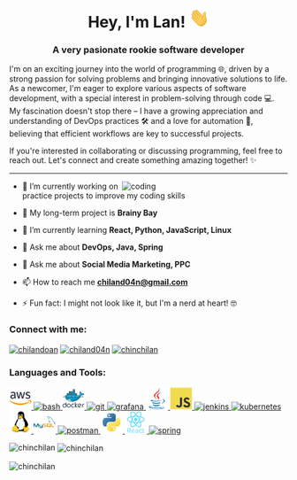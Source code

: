 <h1 align="center">Hey, I'm Lan! <img src="https://raw.githubusercontent.com/ABSphreak/ABSphreak/master/gifs/Hi.gif" width="36" height="36"></img></h1>
<h3 align="center">A very pasionate rookie software developer</h3>

I'm on an exciting journey into the world of programming 🌐, driven by a strong passion for solving problems and bringing innovative solutions to life. As a newcomer, I'm eager to explore various aspects of software development, with a special interest in problem-solving through code 💻. My fascination doesn't stop there – I have a growing appreciation and understanding of DevOps practices 🛠️ and a love for automation 🤖, believing that efficient workflows are key to successful projects.

If you're interested in collaborating or discussing programming, feel free to reach out. Let's connect and create something amazing together! ✨
***
<img align="right" alt="coding" width="300" src="[https://media2.giphy.com/media/v1.Y2lkPTc5MGI3NjExYXBuengxMTh2Zjk2aTJiNmp1djB2ODZwcTE5enRyNnRodDcwZXFtNCZlcD12MV9pbnRlcm5hbF9naWZfYnlfaWQmY3Q9Zw/8dPbkqUb2p5XTvIXLx/giphy.gif](https://media4.giphy.com/media/v1.Y2lkPTc5MGI3NjExanpmajc3bHg5MmpueWpueHF1ZWVhZWJ1MGVrOXk2aGoxNzkxZzBzeiZlcD12MV9pbnRlcm5hbF9naWZfYnlfaWQmY3Q9Zw/QDjpIL6oNCVZ4qzGs7/giphy.gif)">



- 🔭 I’m currently working on practice projects to improve my coding skills

- 🤝 My long-term project is **Brainy Bay**

- 🌱 I’m currently learning **React, Python, JavaScript, Linux**

- 💬 Ask me about **DevOps, Java, Spring**

- 💬 Ask me about **Social Media Marketing, PPC**
  
- 📫 How to reach me **chiland04n@gmail.com**
  
- ⚡ Fun fact: I might not look like it, but I'm a nerd at heart! 🤓

<h3 align="left">Connect with me:</h3>
<p align="left">
<a href="https://linkedin.com/in/chilandoan" target="blank"><img align="center" src="https://raw.githubusercontent.com/rahuldkjain/github-profile-readme-generator/master/src/images/icons/Social/linked-in-alt.svg" alt="chilandoan" height="30" width="40" /></a>
<a href="https://www.hackerrank.com/chiland04n" target="blank"><img align="center" src="https://raw.githubusercontent.com/rahuldkjain/github-profile-readme-generator/master/src/images/icons/Social/hackerrank.svg" alt="chiland04n" height="30" width="40" /></a>
<a href="https://www.leetcode.com/chinchilan" target="blank"><img align="center" src="https://raw.githubusercontent.com/rahuldkjain/github-profile-readme-generator/master/src/images/icons/Social/leet-code.svg" alt="chinchilan" height="30" width="40" /></a>
</p>

<h3 align="left">Languages and Tools:</h3>
<p align="left"> <a href="https://aws.amazon.com" target="_blank" rel="noreferrer"> <img src="https://raw.githubusercontent.com/devicons/devicon/master/icons/amazonwebservices/amazonwebservices-original-wordmark.svg" alt="aws" width="40" height="40"/> </a> <a href="https://www.gnu.org/software/bash/" target="_blank" rel="noreferrer"> <img src="https://www.vectorlogo.zone/logos/gnu_bash/gnu_bash-icon.svg" alt="bash" width="40" height="40"/> </a> <a href="https://www.docker.com/" target="_blank" rel="noreferrer"> <img src="https://raw.githubusercontent.com/devicons/devicon/master/icons/docker/docker-original-wordmark.svg" alt="docker" width="40" height="40"/> </a> <a href="https://git-scm.com/" target="_blank" rel="noreferrer"> <img src="https://www.vectorlogo.zone/logos/git-scm/git-scm-icon.svg" alt="git" width="40" height="40"/> </a> <a href="https://grafana.com" target="_blank" rel="noreferrer"> <img src="https://www.vectorlogo.zone/logos/grafana/grafana-icon.svg" alt="grafana" width="40" height="40"/> </a> <a href="https://www.java.com" target="_blank" rel="noreferrer"> <img src="https://raw.githubusercontent.com/devicons/devicon/master/icons/java/java-original.svg" alt="java" width="40" height="40"/> </a> <a href="https://developer.mozilla.org/en-US/docs/Web/JavaScript" target="_blank" rel="noreferrer"> <img src="https://raw.githubusercontent.com/devicons/devicon/master/icons/javascript/javascript-original.svg" alt="javascript" width="40" height="40"/> </a> <a href="https://www.jenkins.io" target="_blank" rel="noreferrer"> <img src="https://www.vectorlogo.zone/logos/jenkins/jenkins-icon.svg" alt="jenkins" width="40" height="40"/> </a> <a href="https://kubernetes.io" target="_blank" rel="noreferrer"> <img src="https://www.vectorlogo.zone/logos/kubernetes/kubernetes-icon.svg" alt="kubernetes" width="40" height="40"/> </a> <a href="https://www.linux.org/" target="_blank" rel="noreferrer"> <img src="https://raw.githubusercontent.com/devicons/devicon/master/icons/linux/linux-original.svg" alt="linux" width="40" height="40"/> </a> <a href="https://www.mysql.com/" target="_blank" rel="noreferrer"> <img src="https://raw.githubusercontent.com/devicons/devicon/master/icons/mysql/mysql-original-wordmark.svg" alt="mysql" width="40" height="40"/> </a> <a href="https://postman.com" target="_blank" rel="noreferrer"> <img src="https://www.vectorlogo.zone/logos/getpostman/getpostman-icon.svg" alt="postman" width="40" height="40"/> </a> <a href="https://www.python.org" target="_blank" rel="noreferrer"> <img src="https://raw.githubusercontent.com/devicons/devicon/master/icons/python/python-original.svg" alt="python" width="40" height="40"/> </a> <a href="https://reactjs.org/" target="_blank" rel="noreferrer"> <img src="https://raw.githubusercontent.com/devicons/devicon/master/icons/react/react-original-wordmark.svg" alt="react" width="40" height="40"/> </a> <a href="https://spring.io/" target="_blank" rel="noreferrer"> <img src="https://www.vectorlogo.zone/logos/springio/springio-icon.svg" alt="spring" width="40" height="40"/> </a> </p>

<p><img align="left" src="https://github-readme-stats.vercel.app/api/top-langs?username=chinchilan&show_icons=true&locale=en&layout=compact" alt="chinchilan" /></p>

<p>&nbsp;<img align="center" src="https://github-readme-stats.vercel.app/api?username=chinchilan&show_icons=true&locale=en" alt="chinchilan" /></p>

<p><img align="center" src="https://github-readme-streak-stats.herokuapp.com/?user=chinchilan&" alt="chinchilan" /></p>
